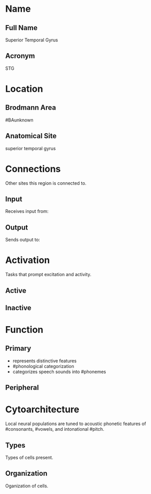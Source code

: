 # Name

## Full Name
Superior Temporal Gyrus

## Acronym
STG

# Location

## Brodmann Area
#BAunknown

## Anatomical Site
superior temporal gyrus

# Connections
Other sites this region is connected to.

## Input
Receives input from:

## Output
Sends output to:

# Activation
Tasks that prompt excitation and activity.

## Active

## Inactive


# Function

## Primary
- represents distinctive features
- #phonological categorization
- categorizes speech sounds into #phonemes

## Peripheral

# Cytoarchitecture
Local neural populations are tuned to acoustic phonetic features of #consonants, #vowels, and intonational #pitch.

## Types
Types of cells present.


## Organization
Oganization of cells.
